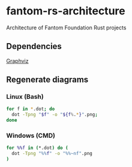 fantom-rs-architecture
======================
Architecture of Fantom Foundation Rust projects

## Dependencies
[Graphviz](https://www.graphviz.org)

## Regenerate diagrams

### Linux (Bash)
```bash
for f in *.dot; do
  dot -Tpng "$f" -o "${f%.*}".png;
done
```
### Windows (CMD)
```cmd
for %%f in (*.dot) do (
  dot -Tpng "%%f" -o "%%~nf".png
)
```
